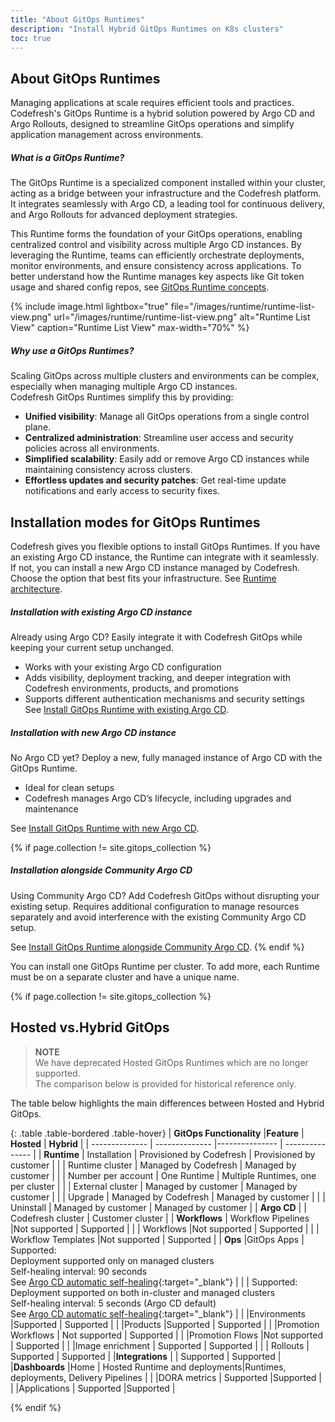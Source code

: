 ```yaml
---
title: "About GitOps Runtimes"
description: "Install Hybrid GitOps Runtimes on K8s clusters"
toc: true
---
```



## About GitOps Runtimes
Managing applications at scale requires efficient tools and practices. Codefresh's GitOps Runtime is a hybrid solution powered by Argo CD and Argo Rollouts, designed to streamline GitOps operations and simplify application management across environments.

##### What is a GitOps Runtime?
The GitOps Runtime is a specialized component installed within your cluster, acting as a bridge between your infrastructure and the Codefresh platform. It integrates seamlessly with Argo CD, a leading tool for continuous delivery, and Argo Rollouts for advanced deployment strategies.

This Runtime forms the foundation of your GitOps operations, enabling centralized control and visibility across multiple Argo CD instances.
By leveraging the Runtime, teams can efficiently orchestrate deployments, monitor environments, and ensure consistency across applications. To better understand how the Runtime manages key aspects like Git token usage and shared config repos, see [GitOps Runtime concepts]({{site.baseurl}}/docs/installation/gitops/runtime-concepts/).

{% include
   image.html
   lightbox="true"
   file="/images/runtime/runtime-list-view.png"
 url="/images/runtime/runtime-list-view.png"
  alt="Runtime List View"
  caption="Runtime List View"
  max-width="70%"
%}

##### Why use a GitOps Runtimes?  
Scaling GitOps across multiple clusters and environments can be complex, especially when managing multiple Argo CD instances.  
Codefresh GitOps Runtimes simplify this by providing:  
* **Unified visibility**: Manage all GitOps operations from a single control plane.  
* **Centralized administration**: Streamline user access and security policies across all environments.  
* **Simplified scalability**: Easily add or remove Argo CD instances while maintaining consistency across clusters.  
* **Effortless updates and security patches**: Get real-time update notifications and early access to security fixes.  

## Installation modes for GitOps Runtimes
Codefresh gives you flexible options to install GitOps Runtimes. If you have an existing Argo CD instance, the Runtime can integrate with it seamlessly. If not, you can install a new Argo CD instance managed by Codefresh. Choose the option that best fits your infrastructure. See [Runtime architecture]({{site.baseurl}}/docs/installation/gitops/runtime-architecture/).  

##### Installation with existing Argo CD instance
Already using Argo CD? Easily integrate it with Codefresh GitOps while keeping your current setup unchanged.  

* Works with your existing Argo CD configuration  
* Adds visibility, deployment tracking, and deeper integration with Codefresh environments, products, and promotions 
* Supports different authentication mechanisms and security settings  
See [Install GitOps Runtime with existing Argo CD]({{site.baseurl}}/docs/installation/gitops/runtime-install-with-existing-argo-cd/).

##### Installation with new Argo CD instance
No Argo CD yet?  Deploy a new, fully managed instance of Argo CD with the GitOps Runtime.  
* Ideal for clean setups 
* Codefresh manages Argo CD’s lifecycle, including upgrades and maintenance

See [Install GitOps Runtime with new Argo CD]({{site.baseurl}}/docs/installation/gitops/hybrid-gitops-helm-installation/).

{% if page.collection != site.gitops_collection %}
##### Installation alongside Community Argo CD
Using Community Argo CD? Add Codefresh GitOps without disrupting your existing setup. 
Requires additional configuration to manage resources separately and avoid interference with the existing Community Argo CD setup.  

See [Install GitOps Runtime alongside Community Argo CD]({{site.baseurl}}/docs/installation/gitops/argo-with-gitops-side-by-side/).
{% endif %}

You can install one GitOps Runtime per cluster. To add more, each Runtime must be on a separate cluster and have a unique name.  




{% if page.collection != site.gitops_collection %}

## Hosted vs.Hybrid GitOps 

>**NOTE**  
We have deprecated Hosted GitOps Runtimes which are no longer supported.  
The comparison below is provided for historical reference only.

The table below highlights the main differences between Hosted and Hybrid GitOps.

{: .table .table-bordered .table-hover}
| **GitOps Functionality**    |**Feature**             |  **Hosted**                    | **Hybrid** |
| --------------          | --------------     |---------------             | --------------- |
| **Runtime**             | Installation       | Provisioned by Codefresh   | Provisioned by customer       |
|                         | Runtime cluster    | Managed by Codefresh       | Managed by customer       |
|                         | Number per account | One Runtime                | Multiple Runtimes, one per cluster            |
|                         | External cluster   | Managed by customer        | Managed by customer         |
|                         | Upgrade            | Managed by Codefresh       | Managed by customer |
|                         | Uninstall          | Managed by customer        | Managed by customer |
| **Argo CD**             |                    | Codefresh cluster          | Customer cluster  |
| **Workflows**           | Workflow Pipelines |Not supported               | Supported  |
|                         | Workflows          |Not supported               | Supported  |
|                         | Workflow Templates |Not supported               | Supported  |
| **Ops**                     |GitOps Apps        | Supported:<br>Deployment supported only on managed clusters<br>Self-healing interval: 90 seconds<br>See [Argo CD automatic self-healing](https://argo-cd.readthedocs.io/en/stable/user-guide/auto_sync/#automatic-self-healing){:target="\_blank"} | |                  | Supported:<br>Deployment supported on both in-cluster and managed clusters<br>Self-healing interval:  5 seconds (Argo CD default)<br>See [Argo CD automatic self-healing](https://argo-cd.readthedocs.io/en/stable/user-guide/auto_sync/#automatic-self-healing){:target="\_blank"} |
|                         |Environments        |Supported                   | Supported  |
|                         |Products            |Supported                   | Supported  |
|                         |Promotion Workflows | Not supported              | Supported  |
|                         |Promotion Flows     |Not supported              | Supported  |
|                         |Image enrichment    | Supported                  | Supported  |
|                         | Rollouts           | Supported                  |  Supported  |
|**Integrations**         |                    | Supported                  | Supported  |
|**Dashboards**           |Home                | Hosted Runtime and deployments|Runtimes, deployments, Delivery Pipelines |
|                         |DORA metrics        | Supported                 |Supported        |
|                         |Applications        | Supported                 |Supported        |  


{% endif %}

